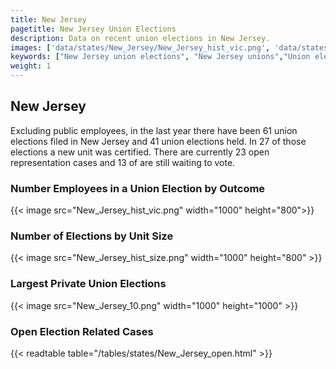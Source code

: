 ```yaml
---
title: New Jersey
pagetitle: New Jersey Union Elections
description: Data on recent union elections in New Jersey.
images: ['data/states/New_Jersey/New_Jersey_hist_vic.png', 'data/states/New_Jersey/New_Jersey_hist_size.png', 'data/states/New_Jersey/New_Jersey_10.png']
keywords: ["New Jersey union elections", "New Jersey unions","Union elections"]
weight: 1
---
```

##  New Jersey

Excluding public employees, in the last year there have been 61 union elections filed in New Jersey and 41 union elections held. In 27 of those elections a new unit was certified. There are currently 23 open representation cases and 13 of are still waiting to vote.

### Number Employees in a Union Election by Outcome
{{< image src="New_Jersey_hist_vic.png" width="1000" height="800">}}

### Number of Elections by Unit Size
{{< image src="New_Jersey_hist_size.png" width="1000" height="800" >}}

### Largest Private Union Elections
{{< image src="New_Jersey_10.png" width="1000" height="1000"  >}}

### Open Election Related Cases
{{< readtable table="/tables/states/New_Jersey_open.html" >}}

